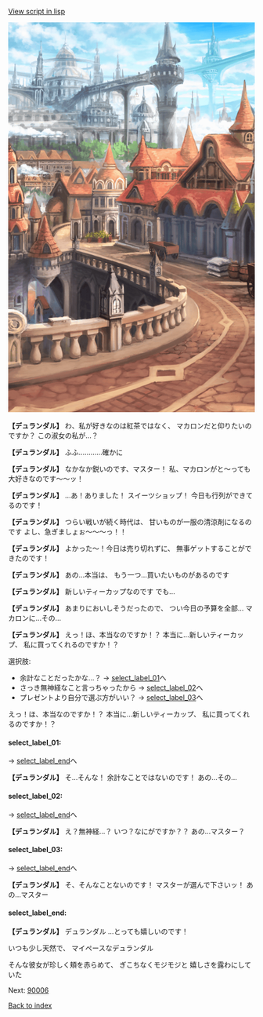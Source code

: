 [View script in lisp](../scripts/10034202.txt)

![town.png](../images/backgrounds/town.png)

**【デュランダル】**
わ、私が好きなのは紅茶ではなく、
マカロンだと仰りたいのですか？
この淑女の私が…？

**【デュランダル】**
ふふ…………確かに

**【デュランダル】**
なかなか鋭いのです、マスター！
私、マカロンがと〜っても
大好きなのです〜〜ッ！

**【デュランダル】**
…あ！ありました！
スイーツショップ！
今日も行列ができてるのです！

**【デュランダル】**
つらい戦いが続く時代は、
甘いものが一服の清涼剤になるのです
よし、急ぎましょぉ〜〜〜っ！！

**【デュランダル】**
よかった〜！今日は売り切れずに、
無事ゲットすることができたのです！

**【デュランダル】**
あの…本当は、
もう一つ…買いたいものがあるのです

**【デュランダル】**
新しいティーカップなのです
でも…

**【デュランダル】**
あまりにおいしそうだったので、
つい今日の予算を全部…
マカロンに…その…

**【デュランダル】**
えっ！ほ、本当なのですか！？
本当に…新しいティーカップ、
私に買ってくれるのですか！？

選択肢:
- 余計なことだったかな…？ → [select_label_01](#select_label_01)へ
- さっき無神経なこと言っちゃったから → [select_label_02](#select_label_02)へ
- プレゼントより自分で選ぶ方がいい？ → [select_label_03](#select_label_03)へ

えっ！ほ、本当なのですか！？
本当に…新しいティーカップ、
私に買ってくれるのですか！？

#### select_label_01:
 → [select_label_end](#select_label_end)へ

**【デュランダル】**
そ…そんな！
余計なことではないのです！
あの…その…

#### select_label_02:
 → [select_label_end](#select_label_end)へ

**【デュランダル】**
え？無神経…？
いつ？なにがですか？？
あの…マスター？

#### select_label_03:
 → [select_label_end](#select_label_end)へ

**【デュランダル】**
そ、そんなことないのです！
マスターが選んで下さいッ！
あの…マスター

#### select_label_end:

**【デュランダル】**
デュランダル
…とっても嬉しいのです！

いつも少し天然で、
マイペースなデュランダル

そんな彼女が珍しく頬を赤らめて、
ぎこちなくモジモジと
嬉しさを露わにしていた

Next: [90006](90006.md)

[Back to index](index.md)
